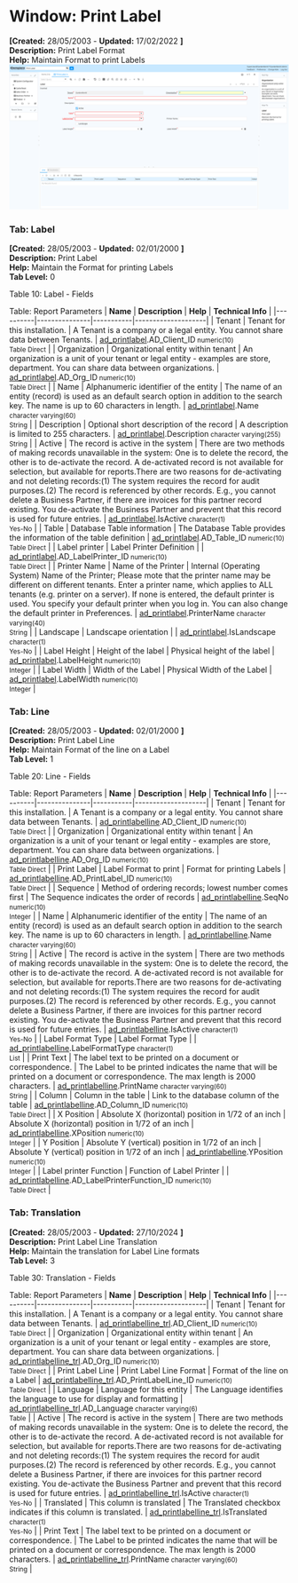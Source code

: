 # Window: Print Label

**[Created:** 28/05/2003 - **Updated:** 17/02/2022 **]**  
**Description:** Print Label Format  
**Help:** Maintain Format to print Labels  
![](/img/docs/manual/PrintLabel-Window_iDempiere_v12.0.0.png)

### Tab: Label

**[Created:** 28/05/2003 - **Updated:** 02/01/2000 **]**   
**Description:** Print Label  
**Help:** Maintain the Format for printing Labels  
**Tab Level:** 0

Table 10: Label - Fields 

Table: Report Parameters
| **Name** | **Description** | **Help** | **Technical Info** |
|----------|---------------|-----------|--------------------|
| Tenant | Tenant for this installation. | A Tenant is a company or a legal entity. You cannot share data between Tenants. | [ad_printlabel](https://idempiere-schemaspy.muriloht.com/adempiere/tables/ad_printlabel.html).AD_Client_ID<small> numeric(10) <br/> Table Direct</small> | 
| Organization | Organizational entity within tenant | An organization is a unit of your tenant or legal entity - examples are store, department. You can share data between organizations. | [ad_printlabel](https://idempiere-schemaspy.muriloht.com/adempiere/tables/ad_printlabel.html).AD_Org_ID<small> numeric(10) <br/> Table Direct</small> | 
| Name | Alphanumeric identifier of the entity | The name of an entity (record) is used as an default search option in addition to the search key. The name is up to 60 characters in length. | [ad_printlabel](https://idempiere-schemaspy.muriloht.com/adempiere/tables/ad_printlabel.html).Name<small> character varying(60) <br/> String</small> | 
| Description | Optional short description of the record | A description is limited to 255 characters. | [ad_printlabel](https://idempiere-schemaspy.muriloht.com/adempiere/tables/ad_printlabel.html).Description<small> character varying(255) <br/> String</small> | 
| Active | The record is active in the system | There are two methods of making records unavailable in the system: One is to delete the record, the other is to de-activate the record. A de-activated record is not available for selection, but available for reports.There are two reasons for de-activating and not deleting records:(1) The system requires the record for audit purposes.(2) The record is referenced by other records. E.g., you cannot delete a Business Partner, if there are invoices for this partner record existing. You de-activate the Business Partner and prevent that this record is used for future entries. | [ad_printlabel](https://idempiere-schemaspy.muriloht.com/adempiere/tables/ad_printlabel.html).IsActive<small> character(1) <br/> Yes-No</small> | 
| Table | Database Table information | The Database Table provides the information of the table definition | [ad_printlabel](https://idempiere-schemaspy.muriloht.com/adempiere/tables/ad_printlabel.html).AD_Table_ID<small> numeric(10) <br/> Table Direct</small> | 
| Label printer | Label Printer Definition |  | [ad_printlabel](https://idempiere-schemaspy.muriloht.com/adempiere/tables/ad_printlabel.html).AD_LabelPrinter_ID<small> numeric(10) <br/> Table Direct</small> | 
| Printer Name | Name of the Printer | Internal (Operating System) Name of the Printer; Please mote that the printer name may be different on different tenants. Enter a printer name, which applies to ALL tenants (e.g. printer on a server). If none is entered, the default printer is used. You specify your default printer when you log in. You can also change the default printer in Preferences. | [ad_printlabel](https://idempiere-schemaspy.muriloht.com/adempiere/tables/ad_printlabel.html).PrinterName<small> character varying(40) <br/> String</small> | 
| Landscape | Landscape orientation |  | [ad_printlabel](https://idempiere-schemaspy.muriloht.com/adempiere/tables/ad_printlabel.html).IsLandscape<small> character(1) <br/> Yes-No</small> | 
| Label Height | Height of the label | Physical height of the label | [ad_printlabel](https://idempiere-schemaspy.muriloht.com/adempiere/tables/ad_printlabel.html).LabelHeight<small> numeric(10) <br/> Integer</small> | 
| Label Width | Width of the Label | Physical Width of the Label | [ad_printlabel](https://idempiere-schemaspy.muriloht.com/adempiere/tables/ad_printlabel.html).LabelWidth<small> numeric(10) <br/> Integer</small> | 


### Tab: Line

**[Created:** 28/05/2003 - **Updated:** 02/01/2000 **]**   
**Description:** Print Label Line  
**Help:** Maintain Format of the line on a Label  
**Tab Level:** 1

Table 20: Line - Fields 

Table: Report Parameters
| **Name** | **Description** | **Help** | **Technical Info** |
|----------|---------------|-----------|--------------------|
| Tenant | Tenant for this installation. | A Tenant is a company or a legal entity. You cannot share data between Tenants. | [ad_printlabelline](https://idempiere-schemaspy.muriloht.com/adempiere/tables/ad_printlabelline.html).AD_Client_ID<small> numeric(10) <br/> Table Direct</small> | 
| Organization | Organizational entity within tenant | An organization is a unit of your tenant or legal entity - examples are store, department. You can share data between organizations. | [ad_printlabelline](https://idempiere-schemaspy.muriloht.com/adempiere/tables/ad_printlabelline.html).AD_Org_ID<small> numeric(10) <br/> Table Direct</small> | 
| Print Label | Label Format to print | Format for printing Labels | [ad_printlabelline](https://idempiere-schemaspy.muriloht.com/adempiere/tables/ad_printlabelline.html).AD_PrintLabel_ID<small> numeric(10) <br/> Table Direct</small> | 
| Sequence | Method of ordering records; lowest number comes first | The Sequence indicates the order of records | [ad_printlabelline](https://idempiere-schemaspy.muriloht.com/adempiere/tables/ad_printlabelline.html).SeqNo<small> numeric(10) <br/> Integer</small> | 
| Name | Alphanumeric identifier of the entity | The name of an entity (record) is used as an default search option in addition to the search key. The name is up to 60 characters in length. | [ad_printlabelline](https://idempiere-schemaspy.muriloht.com/adempiere/tables/ad_printlabelline.html).Name<small> character varying(60) <br/> String</small> | 
| Active | The record is active in the system | There are two methods of making records unavailable in the system: One is to delete the record, the other is to de-activate the record. A de-activated record is not available for selection, but available for reports.There are two reasons for de-activating and not deleting records:(1) The system requires the record for audit purposes.(2) The record is referenced by other records. E.g., you cannot delete a Business Partner, if there are invoices for this partner record existing. You de-activate the Business Partner and prevent that this record is used for future entries. | [ad_printlabelline](https://idempiere-schemaspy.muriloht.com/adempiere/tables/ad_printlabelline.html).IsActive<small> character(1) <br/> Yes-No</small> | 
| Label Format Type | Label Format Type |  | [ad_printlabelline](https://idempiere-schemaspy.muriloht.com/adempiere/tables/ad_printlabelline.html).LabelFormatType<small> character(1) <br/> List</small> | 
| Print Text | The label text to be printed on a document or correspondence. | The Label to be printed indicates the name that will be printed on a document or correspondence. The max length is 2000 characters. | [ad_printlabelline](https://idempiere-schemaspy.muriloht.com/adempiere/tables/ad_printlabelline.html).PrintName<small> character varying(60) <br/> String</small> | 
| Column | Column in the table | Link to the database column of the table | [ad_printlabelline](https://idempiere-schemaspy.muriloht.com/adempiere/tables/ad_printlabelline.html).AD_Column_ID<small> numeric(10) <br/> Table Direct</small> | 
| X Position | Absolute X (horizontal) position in 1/72 of an inch | Absolute X (horizontal) position in 1/72 of an inch | [ad_printlabelline](https://idempiere-schemaspy.muriloht.com/adempiere/tables/ad_printlabelline.html).XPosition<small> numeric(10) <br/> Integer</small> | 
| Y Position | Absolute Y (vertical) position in 1/72 of an inch | Absolute Y (vertical) position in 1/72 of an inch | [ad_printlabelline](https://idempiere-schemaspy.muriloht.com/adempiere/tables/ad_printlabelline.html).YPosition<small> numeric(10) <br/> Integer</small> | 
| Label printer Function | Function of Label Printer |  | [ad_printlabelline](https://idempiere-schemaspy.muriloht.com/adempiere/tables/ad_printlabelline.html).AD_LabelPrinterFunction_ID<small> numeric(10) <br/> Table Direct</small> | 


### Tab: Translation

**[Created:** 28/05/2003 - **Updated:** 27/10/2024 **]**   
**Description:** Print Label Line Translation  
**Help:** Maintain the translation for Label Line formats  
**Tab Level:** 3

Table 30: Translation - Fields 

Table: Report Parameters
| **Name** | **Description** | **Help** | **Technical Info** |
|----------|---------------|-----------|--------------------|
| Tenant | Tenant for this installation. | A Tenant is a company or a legal entity. You cannot share data between Tenants. | [ad_printlabelline_trl](https://idempiere-schemaspy.muriloht.com/adempiere/tables/ad_printlabelline_trl.html).AD_Client_ID<small> numeric(10) <br/> Table Direct</small> | 
| Organization | Organizational entity within tenant | An organization is a unit of your tenant or legal entity - examples are store, department. You can share data between organizations. | [ad_printlabelline_trl](https://idempiere-schemaspy.muriloht.com/adempiere/tables/ad_printlabelline_trl.html).AD_Org_ID<small> numeric(10) <br/> Table Direct</small> | 
| Print Label Line | Print Label Line Format | Format of the line on a Label | [ad_printlabelline_trl](https://idempiere-schemaspy.muriloht.com/adempiere/tables/ad_printlabelline_trl.html).AD_PrintLabelLine_ID<small> numeric(10) <br/> Table Direct</small> | 
| Language | Language for this entity | The Language identifies the language to use for display and formatting | [ad_printlabelline_trl](https://idempiere-schemaspy.muriloht.com/adempiere/tables/ad_printlabelline_trl.html).AD_Language<small> character varying(6) <br/> Table</small> | 
| Active | The record is active in the system | There are two methods of making records unavailable in the system: One is to delete the record, the other is to de-activate the record. A de-activated record is not available for selection, but available for reports.There are two reasons for de-activating and not deleting records:(1) The system requires the record for audit purposes.(2) The record is referenced by other records. E.g., you cannot delete a Business Partner, if there are invoices for this partner record existing. You de-activate the Business Partner and prevent that this record is used for future entries. | [ad_printlabelline_trl](https://idempiere-schemaspy.muriloht.com/adempiere/tables/ad_printlabelline_trl.html).IsActive<small> character(1) <br/> Yes-No</small> | 
| Translated | This column is translated | The Translated checkbox indicates if this column is translated. | [ad_printlabelline_trl](https://idempiere-schemaspy.muriloht.com/adempiere/tables/ad_printlabelline_trl.html).IsTranslated<small> character(1) <br/> Yes-No</small> | 
| Print Text | The label text to be printed on a document or correspondence. | The Label to be printed indicates the name that will be printed on a document or correspondence. The max length is 2000 characters. | [ad_printlabelline_trl](https://idempiere-schemaspy.muriloht.com/adempiere/tables/ad_printlabelline_trl.html).PrintName<small> character varying(60) <br/> String</small> | 


